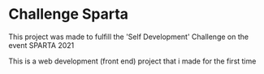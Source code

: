 # Challenge Sparta

This project was made to fulfill the 'Self Development' Challenge on the event SPARTA 2021

This is a web development (front end) project that i made for the first time
